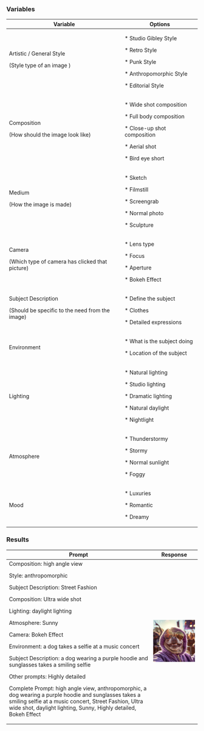 
### Variables

| Variable | Options                                |
| ----- | -------------------------------------- |
| Artistic / General Style <p> (Style type of an image )| <p> * Studio Gibley Style <p> * Retro Style <p> * Punk Style <p> * Anthropomorphic Style <p> * Editorial Style |
| Composition <p> (How should the image look like)    | <p> * Wide shot composition <p> * Full body composition <p> * Close-up shot composition <p> * Aerial shot <p> * Bird eye short |
| Medium <p> (How the image is made)    | <p> * Sketch <p> * Filmstill <p> * Screengrab <p> * Normal photo <p> * Sculpture |
| Camera <p> (Which type of camera has clicked that picture)    | <p> * Lens type <p> * Focus <p> * Aperture <p> * Bokeh Effect |
| Subject Description <p> (Should be specific to the need from the image)    | <p> * Define the subject <p> * Clothes <p> * Detailed expressions |
| Environment | <p> * What is the subject doing <p> * Location of the subject |
| Lighting | <p> * Natural lighting <p> * Studio lighting <p> * Dramatic lighting <p> * Natural daylight <p> * Nightlight |
| Atmosphere | <p> * Thunderstormy <p> * Stormy <p> * Normal sunlight <p> * Foggy |
| Mood | <p> * Luxuries <p> * Romantic <p> * Dreamy |


### Results

| Prompt | Response |
| ----- | -------------------------------------- |
| Composition: high angle view<p>Style: anthropomorphic<p>Subject Description: Street Fashion<p>Composition: Ultra wide shot<p>Lighting: daylight lighting<p>Atmosphere: Sunny<p>Camera: Bokeh Effect<p>Environment: a dog takes a selfie  at a music concert<p>Subject Description: a dog wearing a purple hoodie and sunglasses takes a smiling selfie<p>Other prompts: Highly detailed<p><p>Complete Prompt: high angle view, anthropomorphic, a dog wearing a purple hoodie and sunglasses takes a smiling selfie at a music concert, Street Fashion, Ultra wide shot, daylight lighting, Sunny, Highly detailed, Bokeh Effect <p> | <img src="dog.png"  width="300"/>  |
